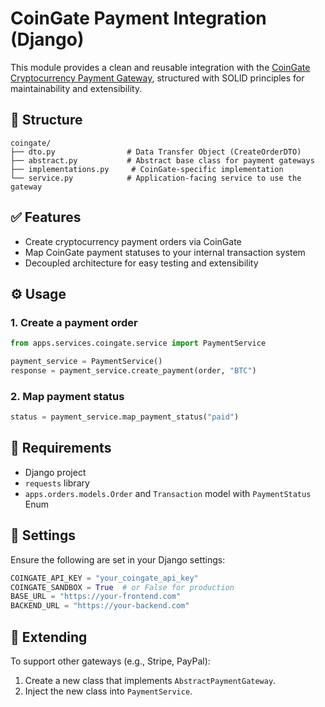 # CoinGate Payment Integration (Django)

This module provides a clean and reusable integration with the [CoinGate Cryptocurrency Payment Gateway](https://coingate.com/), structured with SOLID principles for maintainability and extensibility.

## 📁 Structure

```
coingate/
├── dto.py                # Data Transfer Object (CreateOrderDTO)
├── abstract.py           # Abstract base class for payment gateways
├── implementations.py     # CoinGate-specific implementation
└── service.py            # Application-facing service to use the gateway
```

## ✅ Features

- Create cryptocurrency payment orders via CoinGate
- Map CoinGate payment statuses to your internal transaction system
- Decoupled architecture for easy testing and extensibility

## ⚙️ Usage

### 1. Create a payment order

```python
from apps.services.coingate.service import PaymentService

payment_service = PaymentService()
response = payment_service.create_payment(order, "BTC")
```

### 2. Map payment status

```python
status = payment_service.map_payment_status("paid")
```

## 🧩 Requirements

- Django project
- `requests` library
- `apps.orders.models.Order` and `Transaction` model with `PaymentStatus` Enum

## 🔐 Settings

Ensure the following are set in your Django settings:

```python
COINGATE_API_KEY = "your_coingate_api_key"
COINGATE_SANDBOX = True  # or False for production
BASE_URL = "https://your-frontend.com"
BACKEND_URL = "https://your-backend.com"
```

## 🧪 Extending

To support other gateways (e.g., Stripe, PayPal):

1. Create a new class that implements `AbstractPaymentGateway`.
2. Inject the new class into `PaymentService`.
